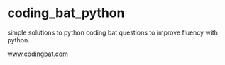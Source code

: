 # coding_bat_python

simple solutions to python coding bat questions to improve fluency with python.

www.codingbat.com

